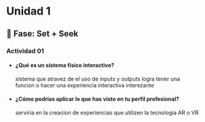 # Unidad 1

## 🔎 Fase: Set + Seek

### Actividad 01

* #### ¿Qué es un sistema físico interactivo?
  sistema que atravez de el uso de inputs y outputs logra tener una funcion o hacer una experiencia interactiva interezante
* #### ¿Cómo podrías aplicar lo que has visto en tu perfil profesional?
  serviria en la creacion de experiencias que utilizen la tecnologia AR o VR
